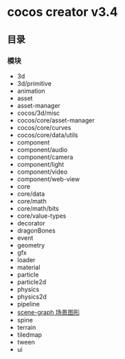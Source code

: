# cocos creator v3.4
## 目录
### 模块
- 3d
- 3d/primitive
- animation
- asset
- asset-manager
- cocos/3d/misc
- cocos/core/asset-manager
- cocos/core/curves
- cocos/core/data/utils
- component
- component/audio
- component/camera
- component/light
- component/video
- component/web-view
- core
- core/data
- core/math
- core/math/bits
- core/value-types
- decorator
- dragonBones
- event
- geometry
- gfx
- loader
- material
- particle
- particle2d
- physics
- physics2d
- pipeline
- [scene-graph 场景图形](scene-graph/scene-graph%20目录 "场景图形")
- spine
- terrain
- tiledmap
- tween
- ui
